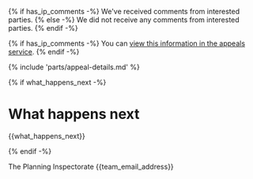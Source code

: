 {% if has_ip_comments -%}
   We've received comments from interested parties.
{% else -%}
   We did not receive any comments from interested parties.
{% endif -%}

{% if has_ip_comments -%}
You can [view this information in the appeals service]({{front_office_url}}/manage-appeals/{{appeal_reference_number}}).
{% endif -%}

{% include 'parts/appeal-details.md' %}

{% if what_happens_next -%}
# What happens next

{{what_happens_next}}

{% endif -%}

The Planning Inspectorate
{{team_email_address}}
